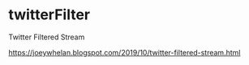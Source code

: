 # twitterFilter
Twitter Filtered Stream

https://joeywhelan.blogspot.com/2019/10/twitter-filtered-stream.html
